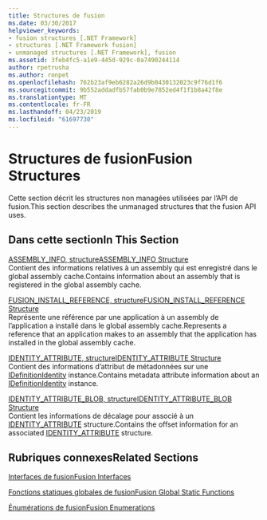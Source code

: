 ```yaml
---
title: Structures de fusion
ms.date: 03/30/2017
helpviewer_keywords:
- fusion structures [.NET Framework]
- structures [.NET Framework fusion]
- unmanaged structures [.NET Framework], fusion
ms.assetid: 3feb4fc5-a1e9-445d-929c-0a7490244114
author: rpetrusha
ms.author: ronpet
ms.openlocfilehash: 762b23af9eb6282a26d9b0430132023c9f76d1f6
ms.sourcegitcommit: 9b552addadfb57fab0b9e7852ed4f1f1b8a42f8e
ms.translationtype: MT
ms.contentlocale: fr-FR
ms.lasthandoff: 04/23/2019
ms.locfileid: "61697730"
---
```

# <a name="fusion-structures"></a><span data-ttu-id="1cf5d-102">Structures de fusion</span><span class="sxs-lookup"><span data-stu-id="1cf5d-102">Fusion Structures</span></span>
<span data-ttu-id="1cf5d-103">Cette section décrit les structures non managées utilisées par l’API de fusion.</span><span class="sxs-lookup"><span data-stu-id="1cf5d-103">This section describes the unmanaged structures that the fusion API uses.</span></span>  
  
## <a name="in-this-section"></a><span data-ttu-id="1cf5d-104">Dans cette section</span><span class="sxs-lookup"><span data-stu-id="1cf5d-104">In This Section</span></span>  
 [<span data-ttu-id="1cf5d-105">ASSEMBLY_INFO, structure</span><span class="sxs-lookup"><span data-stu-id="1cf5d-105">ASSEMBLY_INFO Structure</span></span>](../../../../docs/framework/unmanaged-api/fusion/assembly-info-structure.md)  
 <span data-ttu-id="1cf5d-106">Contient des informations relatives à un assembly qui est enregistré dans le global assembly cache.</span><span class="sxs-lookup"><span data-stu-id="1cf5d-106">Contains information about an assembly that is registered in the global assembly cache.</span></span>  
  
 [<span data-ttu-id="1cf5d-107">FUSION_INSTALL_REFERENCE, structure</span><span class="sxs-lookup"><span data-stu-id="1cf5d-107">FUSION_INSTALL_REFERENCE Structure</span></span>](../../../../docs/framework/unmanaged-api/fusion/fusion-install-reference-structure.md)  
 <span data-ttu-id="1cf5d-108">Représente une référence par une application à un assembly de l’application a installé dans le global assembly cache.</span><span class="sxs-lookup"><span data-stu-id="1cf5d-108">Represents a reference that an application makes to an assembly that the application has installed in the global assembly cache.</span></span>  
  
 [<span data-ttu-id="1cf5d-109">IDENTITY_ATTRIBUTE, structure</span><span class="sxs-lookup"><span data-stu-id="1cf5d-109">IDENTITY_ATTRIBUTE Structure</span></span>](../../../../docs/framework/unmanaged-api/fusion/identity-attribute-structure.md)  
 <span data-ttu-id="1cf5d-110">Contient des informations d’attribut de métadonnées sur une [IDefinitionIdentity](../../../../docs/framework/unmanaged-api/fusion/idefinitionidentity-interface.md) instance.</span><span class="sxs-lookup"><span data-stu-id="1cf5d-110">Contains metadata attribute information about an [IDefinitionIdentity](../../../../docs/framework/unmanaged-api/fusion/idefinitionidentity-interface.md) instance.</span></span>  
  
 [<span data-ttu-id="1cf5d-111">IDENTITY_ATTRIBUTE_BLOB, structure</span><span class="sxs-lookup"><span data-stu-id="1cf5d-111">IDENTITY_ATTRIBUTE_BLOB Structure</span></span>](../../../../docs/framework/unmanaged-api/fusion/identity-attribute-blob-structure.md)  
 <span data-ttu-id="1cf5d-112">Contient les informations de décalage pour associé à un [IDENTITY_ATTRIBUTE](../../../../docs/framework/unmanaged-api/fusion/identity-attribute-structure.md) structure.</span><span class="sxs-lookup"><span data-stu-id="1cf5d-112">Contains the offset information for an associated [IDENTITY_ATTRIBUTE](../../../../docs/framework/unmanaged-api/fusion/identity-attribute-structure.md) structure.</span></span>  
  
## <a name="related-sections"></a><span data-ttu-id="1cf5d-113">Rubriques connexes</span><span class="sxs-lookup"><span data-stu-id="1cf5d-113">Related Sections</span></span>  
 [<span data-ttu-id="1cf5d-114">Interfaces de fusion</span><span class="sxs-lookup"><span data-stu-id="1cf5d-114">Fusion Interfaces</span></span>](../../../../docs/framework/unmanaged-api/fusion/fusion-interfaces.md)  
  
 [<span data-ttu-id="1cf5d-115">Fonctions statiques globales de fusion</span><span class="sxs-lookup"><span data-stu-id="1cf5d-115">Fusion Global Static Functions</span></span>](../../../../docs/framework/unmanaged-api/fusion/fusion-global-static-functions.md)  
  
 [<span data-ttu-id="1cf5d-116">Énumérations de fusion</span><span class="sxs-lookup"><span data-stu-id="1cf5d-116">Fusion Enumerations</span></span>](../../../../docs/framework/unmanaged-api/fusion/fusion-enumerations.md)
